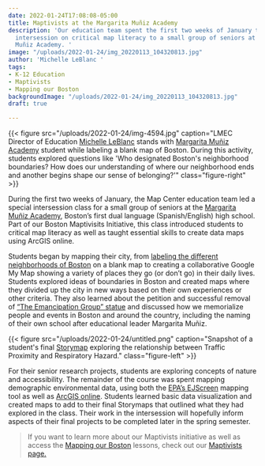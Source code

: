 ```yaml
---
date: 2022-01-24T17:08:08-05:00
title: Maptivists at the Margarita Muñiz Academy
description: 'Our education team spent the first two weeks of January teaching an
  intersession on critical map literacy to a small group of seniors at the Margarita
  Muñiz Academy. '
image: "/uploads/2022-01-24/img_20220113_104320813.jpg"
author: 'Michelle LeBlanc '
tags:
- K-12 Education
- Maptivists
- Mapping our Boston
backgroundImage: "/uploads/2022-01-24/img_20220113_104320813.jpg"
draft: true

---
```

{{< figure src="/uploads/2022-01-24/img-4594.jpg" caption="LMEC Director of Education [Michelle LeBlanc](https://www.leventhalmap.org/about/people/michelle-leblanc/) stands with [Margarita Muñiz Academy](https://munizacademy.org/) student while labeling a blank map of Boston. During this activity, students explored questions like 'Who designated Boston's neighborhood boundaries? How does our understanding of where our neighborhood ends and another begins shape our sense of belonging?'" class="figure-right" >}}

During the first two weeks of January, the Map Center education team led a special intersession class for a small group of seniors at the [Margarita Muñiz Academy](https://munizacademy.org/), Boston’s first dual language (Spanish/English) high school. Part of our Boston Maptivisits Initiative, this class introduced students to critical map literacy as well as taught essential skills to create data maps using ArcGIS online.

Students began by mapping their city, from [labeling the different neighborhoods of Boston](https://collections.leventhalmap.org/educators/curriculum-materials/137) on a blank map to creating a collaborative Google My Map showing a variety of places they go (or don’t go) in their daily lives. Students explored ideas of boundaries in Boston and created maps where they divided up the city in new ways based on their own experiences or other criteria. They also learned about the petition and successful removal of [“The Emancipation Group” statue](https://www.boston.gov/departments/arts-and-culture/emancipation-group) and discussed how we memorialize people and events in Boston and around the country, including the naming of their own school after educational leader Margarita Muñiz.

{{< figure src="/uploads/2022-01-24/untitled.png" caption="Snapshot of a student's final [Storymap](https://storymaps.arcgis.com/stories/4ab268560b834a65818070537a740af8) exploring the relationship between Traffic Proximity and Respiratory Hazard." class="figure-left" >}}

For their senior research projects, students are exploring concepts of nature and accessibility. The remainder of the course was spent mapping demographic environmental data, using both the [EPA’s EJScreen](https://www.epa.gov/ejscreen) mapping tool as well as [ArcGIS online](https://www.arcgis.com/index.html). Students learned basic data visualization and created maps to add to their final Storymaps that outlined what they had explored in the class. Their work in the intersession will hopefully inform aspects of their final projects to be completed later in the spring semester.

> If you want to learn more about our Maptivists initiative as well as access the [Mapping our Boston](https://collections.leventhalmap.org/educators/curriculum-materials/137) lessons, check out our [Maptivists page.](https://www.leventhalmap.org/education/k12/maptivists/)